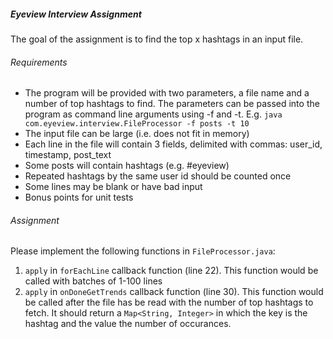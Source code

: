 ##### Eyeview Interview Assignment


The goal of the assignment is to find the top x hashtags in an input file.

###### Requirements
* The program will be provided with two parameters, a file name and a number of top hashtags to find. The parameters can be passed into the program as command line arguments using -f and -t. E.g. `java com.eyeview.interview.FileProcessor -f posts -t 10`
* The input file can be large (i.e. does not fit in memory)
* Each line in the file will contain 3 fields, delimited with commas: user_id, timestamp, post_text
* Some posts will contain hashtags (e.g. #eyeview)
* Repeated hashtags by the same user id should be counted once
* Some lines may be blank or have bad input 
* Bonus points for unit tests

###### Assignment
Please implement the following functions in `FileProcessor.java`:

1. `apply` in `forEachLine` callback function (line 22). This function would be called with batches of 1-100 lines
2. `apply` in `onDoneGetTrends` callback function (line 30). This function would be called after the file has be read with the number of top hashtags to fetch. It should return a `Map<String, Integer>` in which the key is the hashtag and the value the number of occurances.
